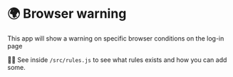 # 🌍 Browser warning

This app will show a warning on specific browser conditions on the log-in page

:woman_mechanic: See inside `/src/rules.js` to see what rules exists and how you can add some. 
